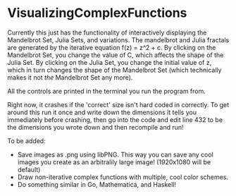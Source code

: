 VisualizingComplexFunctions
===========================

Currently this just has the functionality of interactively displaying the Mandelbrot Set, Julia Sets, and variations.
The mandelbrot and Julia fractals are generated by the iterative equation f(z) = z^2 + c. By clicking on the Mandelbrot Set, you change the value of C, which affects the shape of the Julia Set. By clicking on the Julia Set, you change the initial value of z, which in turn changes the shape of the Mandelbrot Set (which technically makes it not _the_ Mandelbrot Set any more). 

All the controls are printed in the terminal you run the program from.

Right now, it crashes if the 'correct' size isn't hard coded in correctly. To get around this run it once and write down the dimensions it tells you immediately before crashing, then go into the code and edit line 432 to be the dimensions you wrote down and then recompile and run!

To be added:
- Save images as .png using libPNG. This way you can save any cool images you create as an arbitralily large image! (1920x1080 will be default)
- Draw non-iterative complex functions with multiple, cool color schemes.
- Do something similar in Go, Mathematica, and Haskell!
